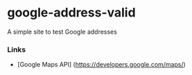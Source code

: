 google-address-valid
====================

A simple site to test Google addresses

### Links

* [Google Maps API] (https://developers.google.com/maps/)
